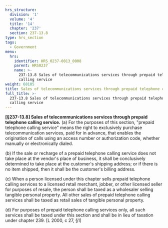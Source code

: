 ```yaml
---
hrs_structure:
  division: '1'
  volume: '4'
  title: '14'
  chapter: '237'
  section: 237-13.8
type: hrs_section
tags:
  - Government
menu:
  hrs:
    identifier: HRS_0237-0013_0008
    parent: HRS0237
    name: >-
      237-13.8 Sales of telecommunications services through prepaid telephone
      calling service
weight: 68105
title: Sales of telecommunications services through prepaid telephone calling service
full_title: >-
  237-13.8 Sales of telecommunications services through prepaid telephone
  calling service
---
```

**[§237-13.8] Sales of telecommunications services through prepaid telephone calling service.** (a) For the purposes of this section, "prepaid telephone calling service" means the right to exclusively purchase telecommunication services, paid for in advance, that enables the origination of calls using an access number or authorization code, whether manually or electronically dialed.

(b) If the sale or recharge of a prepaid telephone calling service does not take place at the vendor's place of business, it shall be conclusively determined to take place at the customer's shipping address; or if there is no item shipped, then it shall be the customer's billing address.

(c) When a person licensed under this chapter sells prepaid telephone calling services to a licensed retail merchant, jobber, or other licensed seller for purposes of resale, the person shall be taxed as a wholesaler selling tangible personal property. All other sales of prepaid telephone calling services shall be taxed as retail sales of tangible personal property.

(d) For purposes of prepaid telephone calling services only, all such services shall be taxed under this section and shall be in lieu of taxation under chapter 239\. [L 2000, c 27, §1]